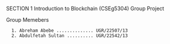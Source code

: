 SECTION 1
Introduction to Blockchain (CSEg5304)
  Group Project

Group Memebers 

      1. Abreham Abebe .............. UGR/22507/13
      2. Abdulfetah Sultan .......... UGR/22542/13
      
